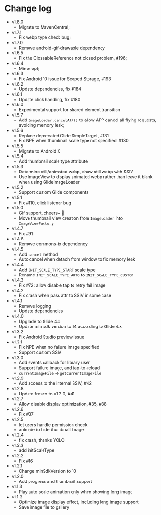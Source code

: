 # Change log

+ v1.8.0
  - Migrate to MavenCentral;
+ v1.7.1
  - Fix webp type check bug;
+ v1.7.0
  - Remove android-gif-drawable dependency
+ v1.6.5
  - Fix the CloseableReference not closed problem, #196;
+ v1.6.4
  - Minor opt;
+ v1.6.3
  - Fix Android 10 issue for Scoped Storage, #193
+ v1.6.2
  - Update dependencies, fix #184
+ v1.6.1
  - Update click handling, fix #180
+ v1.6.0
  - Experimental support for shared element transition
+ v1.5.7
  - Add `ImageLoader.cancelAll()` to allow APP cancel all flying requests, avoiding memory leak;
+ v1.5.6
  - Replace deprecated Glide SimpleTarget, #131
  - Fix NPE when thumbnail scale type not specified, #130
+ v1.5.5
  - Migrate to Android X
+ v1.5.4
  - Add thumbnail scale type attribute
+ v1.5.3
  - Determine still/animated webp, show still webp with SSIV
  - Use ImageView to display animated webp rather than leave it blank when using GlideImageLoader
+ v1.5.2
  - Support custom Glide components
+ v1.5.1
  - Fix #110, click listener bug
+ v1.5.0
  - Gif support, cheers~ 🍻
  - Move thumbnail view creation from `ImageLoader` into `ImageViewFactory`
+ v1.4.7
  - Fix #91
+ v1.4.6
  - Remove commons-io dependency
+ v1.4.5
  - Add `cancel` method
  - Auto cancel when detach from window to fix memory leak
+ v1.4.4
  - Add `INIT_SCALE_TYPE_START` scale type
  - Rename `INIT_SCALE_TYPE_AUTO` to `INIT_SCALE_TYPE_CUSTOM`
+ v1.4.3
  - Fix #72: allow disable tap to retry fail image
+ v1.4.2
  - Fix crash when pass attr to SSIV in some case
+ v1.4.1
  - Remove logging
  - Update dependencies
+ v1.4.0
  - Upgrade to Glide 4.x
  - Update min sdk version to 14 according to Glide 4.x
+ v1.3.2
  - Fix Android Studio preview issue
+ v1.3.1
  - Fix NPE when no failure image specified
  - Support custom SSIV
+ v1.3.0
  - Add events callback for library user
  - Support failure image, and tap-to-reload
  - `currentImageFile` -> `getCurrentImageFile`
+ v1.2.9
  - Add access to the internal SSIV, #42
+ v1.2.8
  - Update fresco to v1.2.0, #41
+ v1.2.7
  - Allow disable display optimization, #35, #38
+ v1.2.6
  - Fix #37
+ v1.2.5
  - let users handle permission check
  - animate to hide thumbnail image
+ v1.2.4
  - fix crash, thanks YOLO
+ v1.2.3
  - add initScaleType
+ v1.2.2
  - Fix #16
+ v1.2.1
  - Change minSdkVersion to 10
+ v1.2.0
  - Add progress and thumbnail support
+ v1.1.3
  - Play auto scale animation only when showing long image
+ v1.1.2
  - Optimize image display effect, including long image support
  - Save image file to gallery
